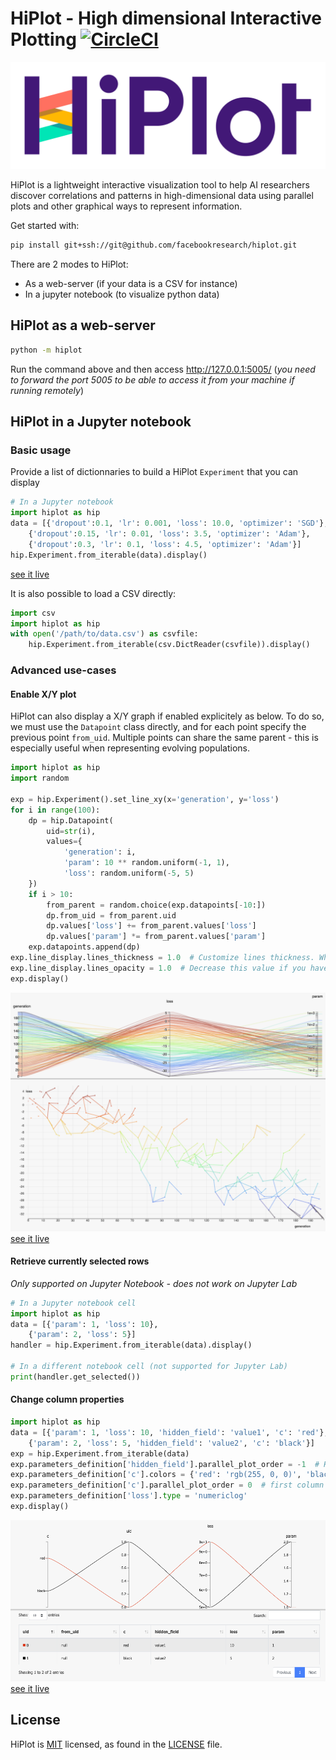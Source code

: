 # HiPlot - High dimensional Interactive Plotting [![CircleCI](https://circleci.com/gh/fairinternal/hiplot.svg?style=svg&circle-token=d595f421d1232dff950fc62c4001388f175a5d8b)](https://circleci.com/gh/fairinternal/hiplot)


![Logo](hiplot/static/logo.svg)


HiPlot is a lightweight interactive visualization tool to help AI researchers discover correlations and patterns in high-dimensional data using parallel plots and other graphical ways to represent information.

Get started with:
```bash
pip install git+ssh://git@github.com/facebookresearch/hiplot.git
```

There are 2 modes to HiPlot:
- As a web-server (if your data is a CSV for instance)
- In a jupyter notebook (to visualize python data)


## HiPlot as a web-server
```bash
python -m hiplot
```
Run the command above and then access http://127.0.0.1:5005/ (*you need to forward the port 5005 to be able to access it from your machine if running remotely*)

## HiPlot in a Jupyter notebook
### Basic usage
Provide a list of dictionnaries to build a HiPlot `Experiment` that you can display
```python
# In a Jupyter notebook
import hiplot as hip
data = [{'dropout':0.1, 'lr': 0.001, 'loss': 10.0, 'optimizer': 'SGD'},
    {'dropout':0.15, 'lr': 0.01, 'loss': 3.5, 'optimizer': 'Adam'},
    {'dropout':0.3, 'lr': 0.1, 'loss': 4.5, 'optimizer': 'Adam'}]
hip.Experiment.from_iterable(data).display()
```
[see it live](https://facebookresearch.github.io/hiplot/assets/demo/demo_basic_usage.html)

It is also possible to load a CSV directly:
```python
import csv
import hiplot as hip
with open('/path/to/data.csv') as csvfile:
    hip.Experiment.from_iterable(csv.DictReader(csvfile)).display()
```

### Advanced use-cases
#### Enable X/Y plot
HiPlot can also display a X/Y graph if enabled explicitely as below. To do so, we must use the `Datapoint` class directly, and for each point specify the previous point `from_uid`. Multiple points can share the same parent - this is especially useful when representing evolving populations.
```python
import hiplot as hip
import random

exp = hip.Experiment().set_line_xy(x='generation', y='loss')
for i in range(100):
	dp = hip.Datapoint(
		uid=str(i),
		values={
			'generation': i,
			'param': 10 ** random.uniform(-1, 1),
			'loss': random.uniform(-5, 5)
	})
	if i > 10:
		from_parent = random.choice(exp.datapoints[-10:])
		dp.from_uid = from_parent.uid
		dp.values['loss'] += from_parent.values['loss']
		dp.values['param'] *= from_parent.values['param']
	exp.datapoints.append(dp)
exp.line_display.lines_thickness = 1.0  # Customize lines thickness. When below 0, the dots are not connected
exp.line_display.lines_opacity = 1.0  # Decrease this value if you have too many lines overlapping
exp.display()
```
![demo_line_xy](assets/demo_line_xy.png)
[see it live](https://facebookresearch.github.io/hiplot/assets/demo/demo_line_xy.html)

#### Retrieve currently selected rows
*Only supported on Jupyter Notebook - does not work on Jupyter Lab*
```python
# In a Jupyter notebook cell
import hiplot as hip
data = [{'param': 1, 'loss': 10},
    {'param': 2, 'loss': 5}]
handler = hip.Experiment.from_iterable(data).display()

# In a different notebook cell (not supported for Jupyter Lab)
print(handler.get_selected())
```

#### Change column properties
```python
import hiplot as hip
data = [{'param': 1, 'loss': 10, 'hidden_field': 'value1', 'c': 'red'},
    {'param': 2, 'loss': 5, 'hidden_field': 'value2', 'c': 'black'}]
exp = hip.Experiment.from_iterable(data)
exp.parameters_definition['hidden_field'].parallel_plot_order = -1  # Hide
exp.parameters_definition['c'].colors = {'red': 'rgb(255, 0, 0)', 'black': 'rgb(0, 0, 0)'}
exp.parameters_definition['c'].parallel_plot_order = 0  # first column
exp.parameters_definition['loss'].type = 'numericlog'
exp.display()
```
![demo_change_column_properties](assets/demo_change_column_properties.png)
[see it live](https://facebookresearch.github.io/hiplot/assets/demo/demo_change_column_properties.html)

## License
HiPlot is [MIT](LICENSE) licensed, as found in the [LICENSE](LICENSE) file.

